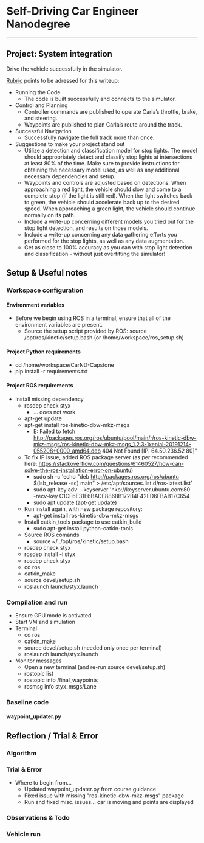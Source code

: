 # Self-Driving Car Engineer Nanodegree

---

## Project: **System integration** 

Drive the vehicle successfully in the simulator.

[Rubric](https://review.udacity.com/#!/rubrics/1972/view) points to be adressed for this writeup:
* Running the Code
  * The code is built successfully and connects to the simulator.
* Control and Planning
  * Controller commands are published to operate Carla’s throttle, brake, and steering.
  * Waypoints are published to plan Carla’s route around the track.
* Successful Navigation
  * Successfully navigate the full track more than once.
* Suggestions to make your project stand out
  * Utilize a detection and classification model for stop lights. The model should appropriately detect and classify stop lights at intersections at least 80% of the time. Make sure to provide instructions for obtaining the necessary model used, as well as any additional necessary dependencies and setup.
  * Waypoints and controls are adjusted based on detections. When approaching a red light, the vehicle should slow and come to a complete stop (if the light is still red). When the light switches back to green, the vehicle should accelerate back up to the desired speed. When approaching a green light, the vehicle should continue normally on its path.
  * Include a write-up concerning different models you tried out for the stop light detection, and results on those models.
  * Include a write-up concerning any data gathering efforts you performed for the stop lights, as well as any data augmentation.
  * Get as close to 100% accuracy as you can with stop light detection and classification - without just overfitting the simulator!

[//]: # (Image References)

[image1]: ./someimage.png "Some image..."

## Setup & Useful notes
 ### Workspace configuration
 #### Environment variables
 * Before we begin using ROS in a terminal, ensure that all of the environment variables are present.
   * Source the setup script provided by ROS: source /opt/ros/kinetic/setup.bash (or /home/workspace/ros_setup.sh)
 #### Project Python requirements
 * cd /home/workspace/CarND-Capstone
 * pip install -r requirements.txt 

 #### Project ROS requirements
 * Install missing dependency
   * rosdep check styx   
     * ... does not work
   * apt-get update
   * apt-get install ros-kinetic-dbw-mkz-msgs
     * E: Failed to fetch http://packages.ros.org/ros/ubuntu/pool/main/r/ros-kinetic-dbw-mkz-msgs/ros-kinetic-dbw-mkz-msgs_1.2.3-1xenial-20191214-055208+0000_amd64.deb  404  Not Found [IP: 64.50.236.52 80]"
   * To fix IP issue, added ROS package server (as per recommended here: https://stackoverflow.com/questions/61460527/how-can-solve-the-ros-installation-error-on-ubuntu)
     * sudo sh -c 'echo "deb http://packages.ros.org/ros/ubuntu $(lsb_release -sc) main" > /etc/apt/sources.list.d/ros-latest.list'
     * sudo apt-key adv --keyserver 'hkp://keyserver.ubuntu.com:80' --recv-key C1CF6E31E6BADE8868B172B4F42ED6FBAB17C654
     * sudo apt update (apt-get update)
   * Run install again, with new package repository:
     * apt-get install ros-kinetic-dbw-mkz-msgs
   * Install catkin_tools package to use catkin_build
     * sudo apt-get install python-catkin-tools
   * Source ROS comands
     * source ~/../opt/ros/kinetic/setup.bash
   * rosdep check styx
   * rosdep install -i styx 
   * rosdep check styx
   * cd ros
   * catkin_make
   * source devel/setup.sh
   * roslaunch launch/styx.launch


### Compilation and run

* Ensure GPU mode is activated
* Start VM and simulation
* Terminal
  * cd ros
  * catkin_make
  * source devel/setup.sh (needed only once per terminal)
  * roslaunch launch/styx.launch
* Monitor messages
  * Open a new terminal (and re-run source devel/setup.sh)
  * rostopic list
  * rostopic info /final_waypoints
  * rosmsg info styx_msgs/Lane

### Baseline code

#### waypoint_updater.py

## Reflection / Trial & Error

### Algorithm

### Trial & Error
* Where to begin from...
  * Updated waypoint_updater.py from course guidance
  * Fixed issue with missing "ros-kinetic-dbw-mkz-msgs" package
  * Run and fixed misc. issues... car is moving and points are displayed 

### Observations & Todo

### Vehicle run
